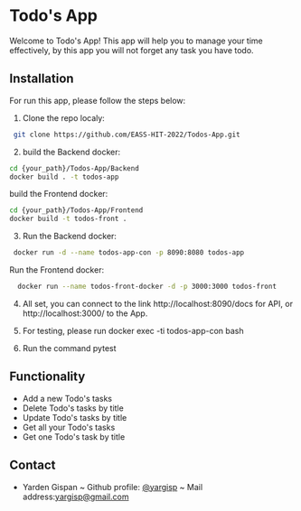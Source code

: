 
# Todo's App 


Welcome to Todo's App! 
This app will help you to manage your time effectively, by this app you will not forget any task you have todo.


## Installation

For run this app, please follow the steps below:

1. Clone the repo localy:
```bash
 git clone https://github.com/EASS-HIT-2022/Todos-App.git
```
2. build the Backend docker:
```bash
cd {your_path}/Todos-App/Backend
docker build . -t todos-app
```
build the Frontend docker:
```bash
cd {your_path}/Todos-App/Frontend
docker build -t todos-front .
```

3. Run the Backend docker:
```bash
 docker run -d --name todos-app-con -p 8090:8080 todos-app
```
 Run the Frontend docker:
```bash
  docker run --name todos-front-docker -d -p 3000:3000 todos-front
```

4. All set, you can connect to the link http://localhost:8090/docs for API, or http://localhost:3000/ to the App.


5. For testing, please run docker exec -ti todos-app-con bash

6. Run the command pytest


## Functionality

- Add a new Todo's tasks
- Delete Todo's tasks by title
- Update Todo's tasks by title
- Get all your Todo's tasks
- Get one Todo's task by title


## Contact 

- Yarden Gispan ~ Github profile: [@yargisp](https://github.com/yargisp) ~ Mail address:yargisp@gmail.com

